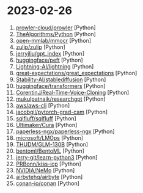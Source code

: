 # 2023-02-26

1. [prowler-cloud/prowler](https://github.com/prowler-cloud/prowler "Prowler is an Open Source Security tool to perform Cloud Security best practices assessments, audits, incident response, continuous monitoring, hardening and forensics readiness. It contains hundreds of controls covering CIS, PCI-DSS, ISO27001, GDPR, HIPAA, FFIEC, SOC2, AWS FTR, ENS and custom security frameworks.") [Python]
2. [TheAlgorithms/Python](https://github.com/TheAlgorithms/Python "All Algorithms implemented in Python") [Python]
3. [open-mmlab/mmocr](https://github.com/open-mmlab/mmocr "OpenMMLab Text Detection, Recognition and Understanding Toolbox") [Python]
4. [zulip/zulip](https://github.com/zulip/zulip "Zulip server and web application. Open-source team chat that helps teams stay productive and focused.") [Python]
5. [jerryjliu/gpt_index](https://github.com/jerryjliu/gpt_index "LlamaIndex (GPT Index) is a project that provides a central interface to connect your LLM's with external data.") [Python]
6. [huggingface/peft](https://github.com/huggingface/peft "🤗 PEFT: State-of-the-art Parameter-Efficient Fine-Tuning.") [Python]
7. [Lightning-AI/lightning](https://github.com/Lightning-AI/lightning "Deep learning framework to train, deploy, and ship AI products Lightning fast.") [Python]
8. [great-expectations/great_expectations](https://github.com/great-expectations/great_expectations "Always know what to expect from your data.") [Python]
9. [Stability-AI/stablediffusion](https://github.com/Stability-AI/stablediffusion "High-Resolution Image Synthesis with Latent Diffusion Models") [Python]
10. [huggingface/transformers](https://github.com/huggingface/transformers "🤗 Transformers: State-of-the-art Machine Learning for Pytorch, TensorFlow, and JAX.") [Python]
11. [CorentinJ/Real-Time-Voice-Cloning](https://github.com/CorentinJ/Real-Time-Voice-Cloning "Clone a voice in 5 seconds to generate arbitrary speech in real-time") [Python]
12. [mukulpatnaik/researchgpt](https://github.com/mukulpatnaik/researchgpt "An open-source LLM based research assistant that allows you to have a conversation with a research paper") [Python]
13. [aws/aws-cli](https://github.com/aws/aws-cli "Universal Command Line Interface for Amazon Web Services") [Python]
14. [jacobgil/pytorch-grad-cam](https://github.com/jacobgil/pytorch-grad-cam "Advanced AI Explainability for computer vision. Support for CNNs, Vision Transformers, Classification, Object detection, Segmentation, Image similarity and more.") [Python]
15. [sqlfluff/sqlfluff](https://github.com/sqlfluff/sqlfluff "A modular SQL linter and auto-formatter with support for multiple dialects and templated code.") [Python]
16. [Ultimaker/Cura](https://github.com/Ultimaker/Cura "3D printer / slicing GUI built on top of the Uranium framework") [Python]
17. [paperless-ngx/paperless-ngx](https://github.com/paperless-ngx/paperless-ngx "A community-supported supercharged version of paperless: scan, index and archive all your physical documents") [Python]
18. [microsoft/LMOps](https://github.com/microsoft/LMOps "General technology for enabling AI capabilities w/ LLMs and MLLMs") [Python]
19. [THUDM/GLM-130B](https://github.com/THUDM/GLM-130B "GLM-130B: An Open Bilingual Pre-Trained Model (ICLR 2023)") [Python]
20. [bentoml/BentoML](https://github.com/bentoml/BentoML "Unified Model Serving Framework 🍱") [Python]
21. [jerry-git/learn-python3](https://github.com/jerry-git/learn-python3 "Jupyter notebooks for teaching/learning Python 3") [Python]
22. [PRBonn/kiss-icp](https://github.com/PRBonn/kiss-icp "KISS-ICP: In Defense of Point-to-Point ICP – Simple, Accurate, and Robust Registration If Done in the Right Way https://www.ipb.uni-bonn.de/wp-content/papercite-data/pdf/vizzo2023ral.pdf") [Python]
23. [NVIDIA/NeMo](https://github.com/NVIDIA/NeMo "NeMo: a toolkit for conversational AI") [Python]
24. [airbytehq/airbyte](https://github.com/airbytehq/airbyte "Data integration platform for ELT pipelines from APIs, databases & files to warehouses & lakes.") [Python]
25. [conan-io/conan](https://github.com/conan-io/conan "Conan - The open-source C/C++ package manager") [Python]
